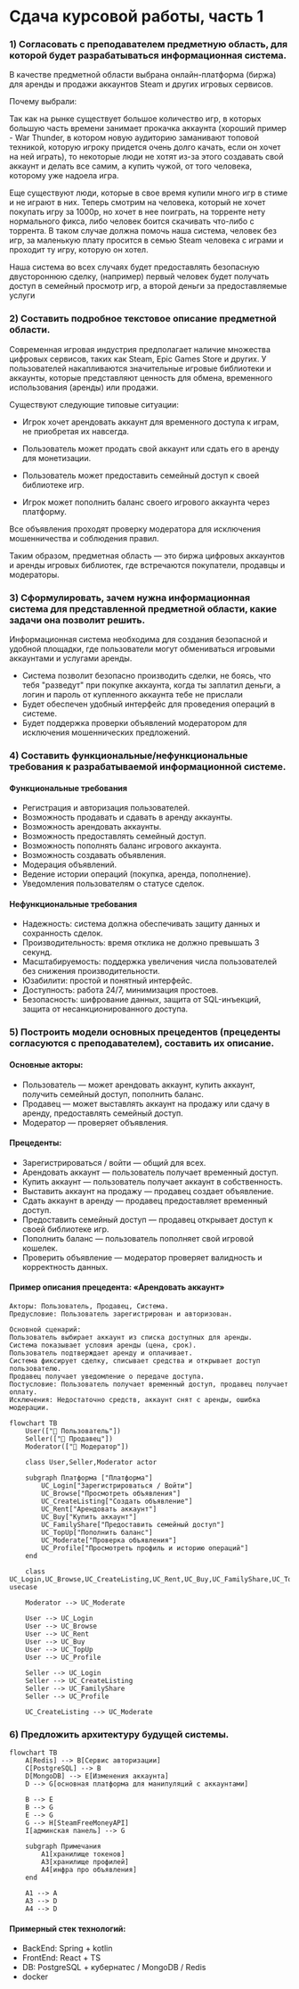 # Сдача курсовой работы, часть 1
### 1) Согласовать с преподавателем предметную область, для которой будет разрабатываться информационная система.
В качестве предметной области выбрана онлайн-платформа (биржа) для аренды и продажи аккаунтов Steam и других игровых сервисов.

Почему выбрали:

Так как на рынке существует большое количество игр, в которых большую часть времени занимает прокачка аккаунта (хороший пример - War Thunder, в котором новую аудиторию заманивают топовой техникой, которую игроку придется очень долго качать, если он хочет на ней играть), то некоторые люди не хотят из-за этого создавать свой аккаунт и делать все самим, а купить чужой, от того человека, которому уже надоела игра.

Еще существуют люди, которые в свое время купили много игр в стиме и не играют в них. Теперь смотрим на человека, который не хочет покупать игру за 1000р, но хочет в нее поиграть, на торренте нету нормального фикса, либо человек боится скачивать что-либо с торрента. В таком случае должна помочь наша система, человек без игр, за маленькую плату просится в семью Steam человека с играми и проходит ту игру, которую он хотел.

Наша система во всех случаях будет предоставлять безопасную двустороннюю сделку, (например) первый человек будет получать доступ в семейный просмотр игр, а второй деньги за предоставляемые услуги


### 2) Составить подробное текстовое описание предметной области.
Современная игровая индустрия предполагает наличие множества цифровых сервисов, таких как Steam, Epic Games Store и других. У пользователей накапливаются значительные игровые библиотеки и аккаунты, которые представляют ценность для обмена, временного использования (аренды) или продажи.

Существуют следующие типовые ситуации:

- Игрок хочет арендовать аккаунт для временного доступа к играм, не приобретая их навсегда.

- Пользователь может продать свой аккаунт или сдать его в аренду для монетизации.

- Пользователь может предоставить семейный доступ к своей библиотеке игр.

- Игрок может пополнить баланс своего игрового аккаунта через платформу.

Все объявления проходят проверку модератора для исключения мошенничества и соблюдения правил.

Таким образом, предметная область — это биржа цифровых аккаунтов и аренды игровых библиотек, где встречаются покупатели, продавцы и модераторы.


### 3) Сформулировать, зачем нужна информационная система для представленной предметной области, какие задачи она позволит решить.

Информационная система необходима для создания безопасной и удобной площадки, где пользователи могут обмениваться игровыми аккаунтами и услугами аренды.
- Система позволит безопасно производить сделки, не боясь, что тебя "разведут" при покупке аккаунта, когда ты заплатил деньги, а логин и пароль от купленного аккаунта тебе не прислали
- Будет обеспечен удобный интерфейс для проведения операций в системе.
- Будет поддержка проверки объявлений модератором для исключения мошеннических предложений.

### 4) Составить функциональные/нефункциональные требования к разрабатываемой информационной системе.

#### Функциональные требования

- Регистрация и авторизация пользователей.
- Возможность продавать и сдавать в аренду аккаунты.
- Возможность арендовать аккаунты.
- Возможность предоставлять семейный доступ.
- Возможность пополнять баланс игрового аккаунта.
- Возможность создавать объявления.
- Модерация объявлений.
- Ведение истории операций (покупка, аренда, пополнение).
- Уведомления пользователям о статусе сделок.

#### Нефункциональные требования
- Надежность: система должна обеспечивать защиту данных и сохранность сделок.
- Производительность: время отклика не должно превышать 3 секунд.
- Масштабируемость: поддержка увеличения числа пользователей без снижения производительности.
- Юзабилити: простой и понятный интерфейс.
- Доступность: работа 24/7, минимизация простоев.
- Безопасность: шифрование данных, защита от SQL-инъекций, защита от несанкционированного доступа.


### 5) Построить модели основных прецедентов (прецеденты согласуются с преподавателем), составить их описание.

#### Основные акторы:
- Пользователь — может арендовать аккаунт, купить аккаунт, получить семейный доступ, пополнить баланс.
- Продавец — может выставлять аккаунт на продажу или сдачу в аренду, предоставлять семейный доступ.
- Модератор — проверяет объявления.
#### Прецеденты:
- Зарегистрироваться / войти — общий для всех.
- Арендовать аккаунт — пользователь получает временный доступ.
- Купить аккаунт — пользователь получает аккаунт в собственность.
- Выставить аккаунт на продажу — продавец создает объявление.
- Сдать аккаунт в аренду — продавец предоставляет временный доступ.
- Предоставить семейный доступ — продавец открывает доступ к своей библиотеке игр.
- Пополнить баланс — пользователь пополняет свой игровой кошелек.
- Проверить объявление — модератор проверяет валидность и корректность данных. 
#### Пример описания прецедента: «Арендовать аккаунт»
```
Акторы: Пользователь, Продавец, Система.
Предусловие: Пользователь зарегистрирован и авторизован.

Основной сценарий:
Пользователь выбирает аккаунт из списка доступных для аренды.
Система показывает условия аренды (цена, срок).
Пользователь подтверждает аренду и оплачивает.
Система фиксирует сделку, списывает средства и открывает доступ пользователю.
Продавец получает уведомление о передаче доступа.
Постусловие: Пользователь получает временный доступ, продавец получает оплату.
Исключения: Недостаточно средств, аккаунт снят с аренды, ошибка модерации.
```

```mermaid
flowchart TB
    User(["👤 Пользователь"])
    Seller(["👤 Продавец"])
    Moderator(["👤 Модератор"])

    class User,Seller,Moderator actor

    subgraph Платформа ["Платформа"]
        UC_Login["Зарегистрироваться / Войти"]
        UC_Browse["Просмотреть объявления"]
        UC_CreateListing["Создать объявление"]
        UC_Rent["Арендовать аккаунт"]
        UC_Buy["Купить аккаунт"]
        UC_FamilyShare["Предоставить семейный доступ"]
        UC_TopUp["Пополнить баланс"]
        UC_Moderate["Проверка объявления"]
        UC_Profile["Просмотреть профиль и историю операций"]
    end

    class UC_Login,UC_Browse,UC_CreateListing,UC_Rent,UC_Buy,UC_FamilyShare,UC_TopUp,UC_Moderate,UC_Profile usecase

    Moderator --> UC_Moderate

    User --> UC_Login
    User --> UC_Browse
    User --> UC_Rent
    User --> UC_Buy
    User --> UC_TopUp
    User --> UC_Profile

    Seller --> UC_Login
    Seller --> UC_CreateListing
    Seller --> UC_FamilyShare
    Seller --> UC_Profile

    UC_CreateListing --> UC_Moderate
```


### 6) Предложить архитектуру будущей системы.
```mermaid
flowchart TB
    A[Redis] --> B[Сервис авторизации]
    C[PostgreSQL] --> B
    D[MongoDB] --> E[Изменения аккаунта]
    D --> G[основная платформа для манипуляций с аккаунтами]

    B --> E
    B --> G
    E --> G
    G --> H[SteamFreeMoneyAPI]
    I[админская панель] --> G

    subgraph Примечания
        A1[хранилище токенов]
        A3[хранилище профилей]
        A4[инфра про объявления]
    end

    A1 --> A
    A3 --> D
    A4 --> D
```
#### Примерный стек технологий:
- BackEnd: Spring + kotlin
- FrontEnd: React + TS
- DB: PostgreSQL + кубернатес / MongoDB / Redis
- docker



